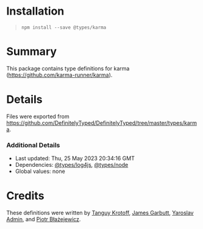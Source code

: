 # Installation
> `npm install --save @types/karma`

# Summary
This package contains type definitions for karma (https://github.com/karma-runner/karma).

# Details
Files were exported from https://github.com/DefinitelyTyped/DefinitelyTyped/tree/master/types/karma.

### Additional Details
 * Last updated: Thu, 25 May 2023 20:34:16 GMT
 * Dependencies: [@types/log4js](https://npmjs.com/package/@types/log4js), [@types/node](https://npmjs.com/package/@types/node)
 * Global values: none

# Credits
These definitions were written by [Tanguy Krotoff](https://github.com/tkrotoff), [James Garbutt](https://github.com/43081j), [Yaroslav Admin](https://github.com/devoto13), and [Piotr Błażejewicz](https://github.com/peterblazejewicz).
